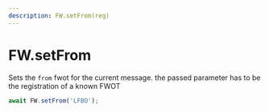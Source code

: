```yaml
---
description: FW.setFrom(reg)
---
```


# FW.setFrom

Sets the `from`  fwot for the current message. the passed parameter has to be the registration of a known FWOT

```javascript
await FW.setFrom('LFBO');
```


